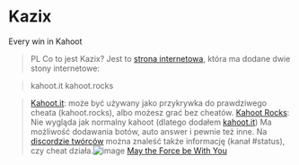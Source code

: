 # Kazix
Every win in Kahoot

> PL
> Co to jest Kazix?
Jest to [strona internetowa](https://kahoot-god.github.io/kazix/),
która ma dodane dwie stony internetowe:

> kahoot.it
> kahoot.rocks

> [Kahoot.it](https://kahoot.it):
może być używany jako przykrywka do prawdziwego cheata (kahoot.rocks),
albo możesz grać bez cheatów.
> [Kahoot Rocks](https://kahoot.club):
Nie wygląda jak normalny kahoot (dlatego dodałem [kahoot.it](https://kahoot.it))
Ma możliwość dodawania botów, auto answer i pewnie też inne.
> Na [discordzie twórców](https://discord.gg/fGsFpsNp) można znaleść także informację (kanał #status), czy cheat działa.![image](https://github.com/kahoot-god/kazix/assets/162800507/b736ccab-c071-4ff7-b383-a1d996257448)
[May the Force be With You](https://github.com/kahoot-god/kazix/blob/364aa21851430bcd64eb9552302b23eb8de6da5f/octocat-1710335638160.png)
